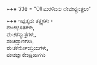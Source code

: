 +++
title = "01 ಮರಳಿದನು ದೇವೇನ್ದ್ರನತ್ತಲು"

+++
ಇಪ್ಪತ್ತೈದು ತತ್ತ್ವಗಳು -  
ಪಂಚಭೂತಗಳು,   
ಪಂಚತನ್ಮಾತ್ರೆಗಳು,   
ಪಂಚಪ್ರಾಣಗಳು,   
ಪಂಚಕರ್ಮೇಂದ್ರಿಯಗಳು,  
ಪಂಚಜ್ಞಾನೇಂದ್ರಿಯಗಳು